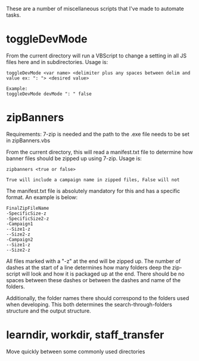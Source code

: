 These are a number of miscellaneous scripts that I've made to automate tasks.

toggleDevMode
=============
From the current directory will run a VBScript to change a setting in all JS files here and in subdirectories. Usage is:
```
toggleDevMode <var name> <delimiter plus any spaces between delim and value ex: ": "> <desired value>

Example:
toggleDevMode devMode ": " false
```

zipBanners
===========
Requirements:
7-zip is needed and the path to the .exe file needs to be set in zipBanners.vbs 

From the current directory, this will read a manifest.txt file to determine how banner files should be zipped up using 7-zip. Usage is:
```
zipbanners <true or false>

True will include a campaign name in zipped files, False will not
```
The manifest.txt file is absolutely mandatory for this and has a specific format.  An example is below:
```
FinalZipFileName
-SpecificSize-z
-SpecificSize2-z
-Campaign1
--Size1-z
--Size2-z
-Campaign2
--Size1-z
--Size2-z
```
All files marked with a "-z" at the end will be zipped up. The number of dashes at the start of a line determines how many folders deep the zip-script will look and how it is packaged up at the end.  There should be no spaces between these dashes or between the dashes and name of the folders.

Additionally, the folder names there should correspond to the folders used when developing.  This both determines the search-through-folders structure and the output structure.

learndir, workdir, staff_transfer
==========
 Move quickly between some commonly used directories
